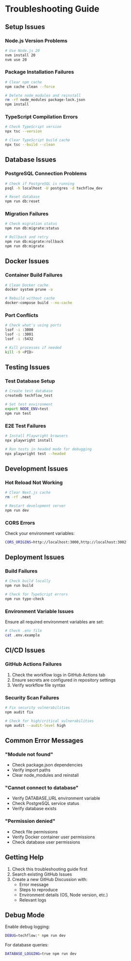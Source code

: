 # Troubleshooting Guide

## Setup Issues

### Node.js Version Problems
```bash
# Use Node.js 20
nvm install 20
nvm use 20
```

### Package Installation Failures
```bash
# Clear npm cache
npm cache clean --force

# Delete node_modules and reinstall
rm -rf node_modules package-lock.json
npm install
```

### TypeScript Compilation Errors
```bash
# Check TypeScript version
npx tsc --version

# Clear TypeScript build cache
npx tsc --build --clean
```

## Database Issues

### PostgreSQL Connection Problems
```bash
# Check if PostgreSQL is running
psql -h localhost -U postgres -d techflow_dev

# Reset database
npm run db:reset
```

### Migration Failures
```bash
# Check migration status
npm run db:migrate:status

# Rollback and retry
npm run db:migrate:rollback
npm run db:migrate
```

## Docker Issues

### Container Build Failures
```bash
# Clean Docker cache
docker system prune -a

# Rebuild without cache
docker-compose build --no-cache
```

### Port Conflicts
```bash
# Check what's using ports
lsof -i :3000
lsof -i :3001
lsof -i :5432

# Kill processes if needed
kill -9 <PID>
```

## Testing Issues

### Test Database Setup
```bash
# Create test database
createdb techflow_test

# Set test environment
export NODE_ENV=test
npm run test
```

### E2E Test Failures
```bash
# Install Playwright browsers
npx playwright install

# Run tests in headed mode for debugging
npx playwright test --headed
```

## Development Issues

### Hot Reload Not Working
```bash
# Clear Next.js cache
rm -rf .next

# Restart development server
npm run dev
```

### CORS Errors
Check your environment variables:
```bash
CORS_ORIGINS=http://localhost:3000,http://localhost:3002
```

## Deployment Issues

### Build Failures
```bash
# Check build locally
npm run build

# Check for TypeScript errors
npm run type-check
```

### Environment Variable Issues
Ensure all required environment variables are set:
```bash
# Check .env file
cat .env.example
```

## CI/CD Issues

### GitHub Actions Failures
1. Check the workflow logs in GitHub Actions tab
2. Ensure secrets are configured in repository settings
3. Verify workflow file syntax

### Security Scan Failures
```bash
# Fix security vulnerabilities
npm audit fix

# Check for high/critical vulnerabilities
npm audit --audit-level high
```

## Common Error Messages

### "Module not found"
- Check package.json dependencies
- Verify import paths
- Clear node_modules and reinstall

### "Cannot connect to database"
- Verify DATABASE_URL environment variable
- Check PostgreSQL service status
- Verify database exists

### "Permission denied"
- Check file permissions
- Verify Docker container user permissions
- Check database user permissions

## Getting Help

1. Check this troubleshooting guide first
2. Search existing GitHub Issues
3. Create a new GitHub Discussion with:
   - Error message
   - Steps to reproduce
   - Environment details (OS, Node version, etc.)
   - Relevant logs

## Debug Mode

Enable debug logging:
```bash
DEBUG=techflow:* npm run dev
```

For database queries:
```bash
DATABASE_LOGGING=true npm run dev
```
